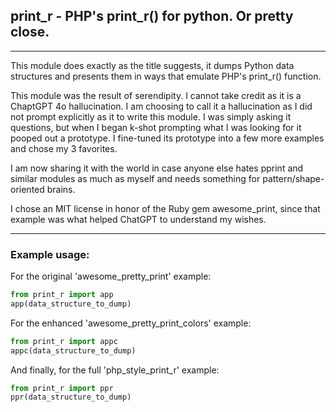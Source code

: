## print_r - PHP's print_r() for python. Or pretty close. 

---
This module does exactly as the title suggests, it dumps Python data structures and presents them in ways that emulate PHP's print_r() function.

This module was the result of serendipity. I cannot take credit as it is a ChaptGPT 4o hallucination. I am choosing to call it a hallucination as I did not prompt explicitly as it to write this module. I was simply asking it questions, but when I began k-shot prompting what I was looking for it pooped out a prototype. I fine-tuned its prototype into a few more examples and chose my 3 favorites.

I am now sharing it with the world in case anyone else hates pprint and similar modules as much as myself and needs something for pattern/shape-oriented brains.

I chose an MIT license in honor of the Ruby gem awesome_print, since that example was what helped ChatGPT to understand my wishes.

___
### Example usage:

For the original 'awesome_pretty_print' example:
```python
from print_r import app
app(data_structure_to_dump)
```
For the enhanced 'awesome_pretty_print_colors' example:
```python
from print_r import appc
appc(data_structure_to_dump)
```
And finally, for the full 'php_style_print_r' example:
```python
from print_r import ppr
ppr(data_structure_to_dump)
```